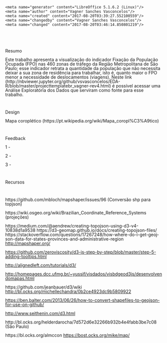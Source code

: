 <!DOCTYPE HTML PUBLIC "-//W3C//DTD HTML 4.0 Transitional//EN">
<html>
<head>
	<meta http-equiv="content-type" content="text/html; charset=utf-8"/>
	
	<meta name="generator" content="LibreOffice 5.1.6.2 (Linux)"/>
	<meta name="author" content="Vagner Sanches Vasconcelos"/>
	<meta name="created" content="2017-08-20T03:39:27.552100559"/>
	<meta name="changedby" content="Vagner Sanches Vasconcelos"/>
	<meta name="changed" content="2017-08-20T03:46:14.850801219"/>
	
</head>
<body lang="pt-BR" dir="ltr">
<p style="margin-bottom: 0cm; line-height: 100%"><br/>

</p>
<p style="margin-bottom: 0cm; line-height: 100%"><br/>

</p>
<p style="margin-bottom: 0cm; line-height: 100%">Resumo</p>
<p style="margin-bottom: 0cm; line-height: 100%">Este trabalho
apresenta a visualização do indicador Fixação da População
Ocupada (FPO) nas 460 zonas de tráfego da Região Metropolitana de
São Paulo; esse indicador retrata a quantidade da população que
não necessita deixar a sua zona de residência para trabalhar, isto
é, quanto maior o FPO menor a necessidade de deslocamentos
(viagens). Neste link
(http://nbviewer.jupyter.org/github/vsvasconcelos/EDA-R/blob/master/projecttemplatebr_vagner-rev4.html)
é possível acessar uma Análise Exploratória dos Dados que
serviram como fonte para esse trabalho.</p>
<p style="margin-bottom: 0cm; line-height: 100%"><br/>

</p>
<p style="margin-bottom: 0cm; line-height: 100%">Design</p>
<p style="margin-bottom: 0cm; line-height: 100%">Mapa coroplético
(https://pt.wikipedia.org/wiki/Mapa_coropl%C3%A9tico)</p>
<p style="margin-bottom: 0cm; line-height: 100%"><br/>

</p>
<p style="margin-bottom: 0cm; line-height: 100%">Feedback 
</p>
<p style="margin-bottom: 0cm; line-height: 100%">1 - 
</p>
<p style="margin-bottom: 0cm; line-height: 100%">2 - 
</p>
<p style="margin-bottom: 0cm; line-height: 100%">3 -</p>
<p style="margin-bottom: 0cm; line-height: 100%"><br/>

</p>
<p style="margin-bottom: 0cm; line-height: 100%">Recursos</p>
<p style="margin-bottom: 0cm; line-height: 100%"><br/>

</p>
<p style="margin-bottom: 0cm; line-height: 100%">https://github.com/mbloch/mapshaper/issues/96
(Conversão shp para topjson)</p>
<p style="margin-bottom: 0cm; line-height: 100%">https://wiki.osgeo.org/wiki/Brazilian_Coordinate_Reference_Systems
(projeções)</p>
<p style="margin-bottom: 0cm; line-height: 100%">https://medium.com/@aendrew/creating-topojson-using-d3-v4-10838d1a9538
https://d3-geomap.github.io/docs/creating-topojson-files/
https://stackoverflow.com/questions/17267248/how-where-do-i-get-geojson-data-for-states-provinces-and-administrative-region
<a href="http://mapshaper.org/">http://mapshaper.org/</a></p>
<p style="margin-bottom: 0cm; line-height: 100%">
<a href="https://github.com/zeroviscosity/d3-js-step-by-step/blob/master/step-5-adding-tooltips.html">https://github.com/zeroviscosity/d3-js-step-by-step/blob/master/step-5-adding-tooltips.html</a></p>
<p style="margin-bottom: 0cm; line-height: 100%">
<a href="http://alignedleft.com/tutorials/d3/">http://alignedleft.com/tutorials/d3/</a></p>
<p style="margin-bottom: 0cm; line-height: 100%">
<a href="http://homepages.dcc.ufmg.br/~yussif/visdados/visbdgeod3js/desenvolvendomapas.html">http://homepages.dcc.ufmg.br/~yussif/visdados/visbdgeod3js/desenvolvendomapas.html</a></p>
<p style="margin-bottom: 0cm; line-height: 100%">
https://github.com/jeanbauer/d3/wiki
<a href="http://bl.ocks.org/michellechandra/0b2ce4923dc9b5809922">http://bl.ocks.org/michellechandra/0b2ce4923dc9b5809922</a></p>
<p style="margin-bottom: 0cm; line-height: 100%">
<a href="https://ben.balter.com/2013/06/26/how-to-convert-shapefiles-to-geojson-for-use-on-github/">https://ben.balter.com/2013/06/26/how-to-convert-shapefiles-to-geojson-for-use-on-github/</a></p>
<p style="margin-bottom: 0cm; line-height: 100%">
<a href="http://www.seithenin.com/d3.html">http://www.seithenin.com/d3.html</a></p>
<p style="margin-bottom: 0cm; line-height: 100%">
http://bl.ocks.org/helderdarocha/7d572d6e32266b932b4e4fabb3be7c08
(São Paulo)</p>
<p style="margin-bottom: 0cm; line-height: 100%">
https://bl.ocks.org/almccon <a href="https://bost.ocks.org/mike/map/">https://bost.ocks.org/mike/map/</a></p>
<p style="margin-bottom: 0cm; line-height: 100%"><br/>

</p>
</body>
</html>
